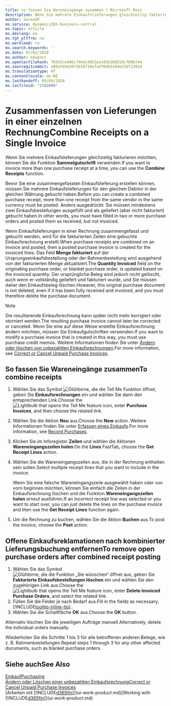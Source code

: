 ```yaml
---
title: so fassen Sie Wareneingänge zusammen | Microsoft Docs
description: Wenn Sie mehrere Einkaufslieferungen gleichzeitig fakturieren möchten, können Sie die Funktion Sammelgutschrift verwenden.
author: SorenGP
ms.service: dynamics365-business-central
ms.topic: article
ms.devlang: na
ms.tgt_pltfrm: na
ms.workload: na
ms.search.keywords: ''
ms.date: 07/02/2020
ms.author: edupont
ms.openlocfilehash: 70433ce496c79edcd053ae345b3b0559cf60b744
ms.sourcegitcommit: a80afd4e5075018716efad76d82a54e158f1392d
ms.translationtype: HT
ms.contentlocale: de-DE
ms.lasthandoff: 09/09/2020
ms.locfileid: "3782899"
---
```

# <a name="combine-receipts-on-a-single-invoice"></a><span data-ttu-id="5c101-103">Zusammenfassen von Lieferungen in einer einzelnen Rechnung</span><span class="sxs-lookup"><span data-stu-id="5c101-103">Combine Receipts on a Single Invoice</span></span>

<span data-ttu-id="5c101-104">Wenn Sie mehrere Einkaufslieferungen gleichzeitig fakturieren möchten, können Sie die Funktion **Sammelgutschrift** verwenden.</span><span class="sxs-lookup"><span data-stu-id="5c101-104">If you want to invoice more than one purchase receipt at a time, you can use the **Combine Receipts** function.</span></span>  

<span data-ttu-id="5c101-105">Bevor Sie eine zusammengefassten Einkaufslieferung erstellen können, müssen Sie mehrere Einkaufslieferungen für den gleichen Debitor in der gleichen Währung gebucht haben.</span><span class="sxs-lookup"><span data-stu-id="5c101-105">Before you can create a combined purchase receipt, more than one receipt from the same vendor in the same currency must be posted.</span></span> <span data-ttu-id="5c101-106">Anders ausgedrückt: Sie müssen mindestens zwei Einkaufsbestellungen ausgefüllt und als geliefert (aber nicht fakturiert) gebucht haben.</span><span class="sxs-lookup"><span data-stu-id="5c101-106">In other words, you must have filled in two or more purchase orders and posted them as received, but not invoiced.</span></span>  

<span data-ttu-id="5c101-107">Wenn Einkaufslieferungen in einer Rechnung zusammengefasst und gebucht werden, wird für die fakturierten Zeilen eine gebuchte Einkaufsrechnung erstellt.</span><span class="sxs-lookup"><span data-stu-id="5c101-107">When purchase receipts are combined on an invoice and posted, then a posted purchase invoice is created for the invoiced lines.</span></span> <span data-ttu-id="5c101-108">Das Feld **Menge fakturiert** auf der Ursprungseinkaufsbestellung oder der Rahmenbestellung wird ausgehend von der fakturierten Menge aktualisiert.</span><span class="sxs-lookup"><span data-stu-id="5c101-108">The **Quantity Invoiced** field on the originating purchase order, or blanket purchase order, is updated based on the invoiced quantity.</span></span> <span data-ttu-id="5c101-109">Der ursprüngliche Beleg wird jedoch nicht gelöscht, auch wenn er vollständig geliefert und fakturiert wurde, und Sie müssen daher den Einkaufsbeleg löschen.</span><span class="sxs-lookup"><span data-stu-id="5c101-109">However, this original purchase document is not deleted, even if it has been fully received and invoiced, and you must therefore delete the purchase document.</span></span>  

> [!NOTE]
> <span data-ttu-id="5c101-110">Die resultierende Einkaufsrechnung kann später nicht mehr korrigiert oder storniert werden.</span><span class="sxs-lookup"><span data-stu-id="5c101-110">The resulting purchase invoice cannot later be corrected or canceled.</span></span> <span data-ttu-id="5c101-111">Wenn Sie eine auf diese Weise erstellte Einkaufsrechnung ändern möchten, müssen Sie Einkaufgutschriften verwenden.</span><span class="sxs-lookup"><span data-stu-id="5c101-111">If you want to modify a purchase invoice that is created in this way, you must use purchase credit memos.</span></span> <span data-ttu-id="5c101-112">Weitere Informationen finden Sie unter [Ändern oder löschen von unbezahlten Einkaufsrechnungen](purchasing-how-correct-cancel-unpaid-purchase-invoices.md).</span><span class="sxs-lookup"><span data-stu-id="5c101-112">For more information, see [Correct or Cancel Unpaid Purchase Invoices](purchasing-how-correct-cancel-unpaid-purchase-invoices.md).</span></span>

## <a name="to-combine-receipts"></a><span data-ttu-id="5c101-113">So fassen Sie Wareneingänge zusammen</span><span class="sxs-lookup"><span data-stu-id="5c101-113">To combine receipts</span></span>

1. <span data-ttu-id="5c101-114">Wählen Sie das Symbol ![Glühbirne, die die Tell Me Funktion öffnet](media/ui-search/search_small.png "Sagen Sie mir, was Sie tun wollen"), geben Sie **Einkaufsrechnungen** ein und wählen Sie dann den entsprechenden Link.</span><span class="sxs-lookup"><span data-stu-id="5c101-114">Choose the ![Lightbulb that opens the Tell Me feature](media/ui-search/search_small.png "Tell me what you want to do") icon, enter **Purchase Invoices**, and then choose the related link.</span></span>  
2. <span data-ttu-id="5c101-115">Wählen Sie die Aktion **Neu** aus.</span><span class="sxs-lookup"><span data-stu-id="5c101-115">Choose the **New** action.</span></span> <span data-ttu-id="5c101-116">Weitere Informationen finden Sie unter [Erfassen eines Einkaufs](purchasing-how-record-purchases.md).</span><span class="sxs-lookup"><span data-stu-id="5c101-116">For more information, see [Record Purchases](purchasing-how-record-purchases.md).</span></span>  
3. <span data-ttu-id="5c101-117">Klicken Sie im Inforegister **Zeilen** und wählen die  Aktionen **Wareneingangszeilen holen**.</span><span class="sxs-lookup"><span data-stu-id="5c101-117">On the **Lines** FastTab, choose the **Get Receipt Lines** action.</span></span>  
4. <span data-ttu-id="5c101-118">Wählen Sie die Wareneingangszeilen aus, die in der Rechnung enthalten sein sollen.</span><span class="sxs-lookup"><span data-stu-id="5c101-118">Select multiple receipt lines that you want to include in the invoice.</span></span>  

    <span data-ttu-id="5c101-119">Wenn Sie eine falsche Wareneingangszeile ausgewählt haben oder von vorn beginnen möchten, können Sie einfach die Zeilen in der Einkaufsrechnung löschen und die Funktion **Wareneingangszeilen holen** erneut ausführen.</span><span class="sxs-lookup"><span data-stu-id="5c101-119">If an incorrect receipt line was selected or you want to start over, you can just delete the lines on the purchase invoice and then use the **Get Receipt Lines** function again.</span></span>  
5. <span data-ttu-id="5c101-120">Um die Rechnung zu buchen, wählen Sie die Aktion **Buchen** aus.</span><span class="sxs-lookup"><span data-stu-id="5c101-120">To post the invoice, choose the **Post** action.</span></span>  

## <a name="to-remove-open-purchase-orders-after-combined-receipt-posting"></a><span data-ttu-id="5c101-121">Offene Einkaufsreklamationen nach kombinierter Lieferungsbuchung entfernen</span><span class="sxs-lookup"><span data-stu-id="5c101-121">To remove open purchase orders after combined receipt posting</span></span>

1. <span data-ttu-id="5c101-122">Wählen Sie das Symbol ![Glühbirne, die die Funktion „Sie wünschen“ öffnet](media/ui-search/search_small.png "Sagen Sie mir, was Sie tun wollen") aus, geben Sie **Fakturierte Einkaufsbestellungen löschen** ein und wählen Sie den zugehörigen Link aus.</span><span class="sxs-lookup"><span data-stu-id="5c101-122">Choose the ![Lightbulb that opens the Tell Me feature](media/ui-search/search_small.png "Tell me what you want to do") icon, enter **Delete Invoiced Purchase Orders**, and select the related link.</span></span>  
2. <span data-ttu-id="5c101-123">Füllen Sie die Felder je nach Bedarf aus.</span><span class="sxs-lookup"><span data-stu-id="5c101-123">Fill in the fields as necessary.</span></span> [!INCLUDE[tooltip-inline-tip](includes/tooltip-inline-tip_md.md)]<span data-ttu-id="5c101-124">.</span><span class="sxs-lookup"><span data-stu-id="5c101-124">.</span></span>
3. <span data-ttu-id="5c101-125">Wählen Sie die Schaltfläche **OK** aus.</span><span class="sxs-lookup"><span data-stu-id="5c101-125">Choose the **OK** button.</span></span>  

<span data-ttu-id="5c101-126">Alternativ löschen Sie die jeweiligen Aufträge manuell.</span><span class="sxs-lookup"><span data-stu-id="5c101-126">Alternatively, delete the individual orders manually.</span></span>

<span data-ttu-id="5c101-127">Wiederholen Sie die Schritte 1 bis 3 für alle betroffenen anderen Belege, wie z. B. Rahmenbestellungen.</span><span class="sxs-lookup"><span data-stu-id="5c101-127">Repeat steps 1 through 3 for any other affected documents, such as blanket purchase orders.</span></span>

## <a name="see-also"></a><span data-ttu-id="5c101-128">Siehe auch</span><span class="sxs-lookup"><span data-stu-id="5c101-128">See Also</span></span>

[<span data-ttu-id="5c101-129">Einkauf</span><span class="sxs-lookup"><span data-stu-id="5c101-129">Purchasing</span></span>](purchasing-manage-purchasing.md)  
[<span data-ttu-id="5c101-130">Ändern oder Löschen einer unbezahlten Einkaufsrechnung</span><span class="sxs-lookup"><span data-stu-id="5c101-130">Correct or Cancel Unpaid Purchase Invoices</span></span>](purchasing-how-correct-cancel-unpaid-purchase-invoices.md)  
<span data-ttu-id="5c101-131">[Arbeiten mit [!INCLUDE[d365fin](includes/d365fin_md.md)]](ui-work-product.md)</span><span class="sxs-lookup"><span data-stu-id="5c101-131">[Working with [!INCLUDE[d365fin](includes/d365fin_md.md)]](ui-work-product.md)</span></span>  
